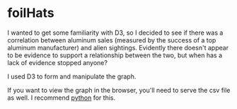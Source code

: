 foilHats
========

I wanted to get some familiarity with D3, so I decided to see if there was a correlation between aluminum sales (measured by the success of a top aluminum manufacturer) and alien sightings. Evidently there doesn't appear to be evidence to support a relationship between the two, but when has a lack of evidence stopped anyone?

I used D3 to form and manipulate the graph. 

If you want to view the graph in the browser, you'll need to serve the csv file as well. I recommend <a href="http://www.linuxjournal.com/content/tech-tip-really-simple-http-server-python">python</a> for this. 
